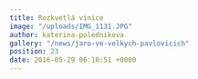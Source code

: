 ```yaml
---
title: Rozkvetlá vinice
image: "/uploads/IMG_1131.JPG"
author: katerina-polednikova
gallery: "/news/jaro-ve-velkych-pavlovicich"
position: 23
date: 2016-05-29 06:10:51 +0000
---
```

